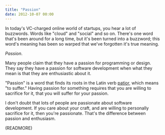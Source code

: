 ```yaml
---
title: "Passion"
date: 2012-10-07 00:00
---
```


In today's VC-charged online world of startups, you hear a lot of buzzwords. Words like "cloud" and "social" and so on. There's one word that's been around for a long time, but it's been turned into a buzzword; this word's meaning has been so warped that we've forgotten it's true meaning.

_Passion_.

Many people claim that they have a passion for programming or design. They say they have a passion for software development when what they mean is that they are enthusiastic about it.

"Passion" is a word that finds its roots in the Latin verb [patior](http://en.wiktionary.org/wiki/patior#Latin), which means "to suffer." Having passion for something requires that you are willing to sacrifice for it, that you will suffer for your passion.

I don't doubt that lots of people are passionate about software development. If you care about your craft, and are willing to personally sacrifice for it, then you're passionate. That's the difference between passion and enthusiasm.

(READMORE)
